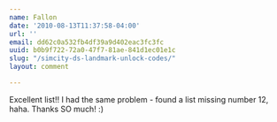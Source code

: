 ```yaml
---
name: Fallon
date: '2010-08-13T11:37:58-04:00'
url: ''
email: dd62c0a532fb4df39a9d402eac3fc3fc
uuid: b0b9f722-72a0-47f7-81ae-841d1ec01e1c
slug: "/simcity-ds-landmark-unlock-codes/"
layout: comment

---
```


Excellent list!! I had the same problem - found a list missing number 12, haha. Thanks SO much! :)
